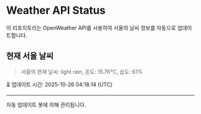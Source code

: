 
# Weather API Status

이 리포지토리는 OpenWeather API를 사용하여 서울의 날씨 정보를 자동으로 업데이트합니다.

## 현재 서울 날씨
> 서울의 현재 날씨: light rain, 온도: 15.76°C, 습도: 61%

⏳ 업데이트 시간: 2025-10-26 04:18:14 (UTC)

---
자동 업데이트 봇에 의해 관리됩니다.
